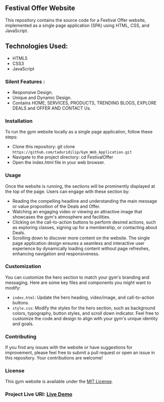 ## Festival Offer Website

This repository contains the source code for a Festival Offer website, implemented as a single page application (SPA) using HTML, CSS, and JavaScript.

## Technologies Used:

* HTML5
* CSS3
* JavaScript

### Silent Features :

* Responsive Design.
* Unique and Dynamic Design.
* Contains HOME, SERVICES, PRODUCTS, TRENDING BLOGS, EXPLORE DEALS and OFFER AND CONTACT Us.

### Installation
To run the gym website locally as a single page application, follow these steps:
- Clone this repository: git clone `https://github.com/taduridilip/Gym_Web_Application.git`
- Navigate to the project directory: cd FestivalOffer
- Open the index.html file in your web browser.

### Usage
Once the website is running, the  sections will be prominently displayed at the top of the page. Users can engage with these section by:
- Reading the compelling headline and understanding the main message or value proposition of the Deals and Offer.
- Watching an engaging video or viewing an attractive image that showcases the gym's atmosphere and facilities.
- Clicking on the call-to-action buttons to perform desired actions, such as exploring classes, signing up for a membership, or contacting about Deals.
- Scrolling down to discover more content on the website.
The single page application design ensures a seamless and interactive user experience by dynamically loading content without page refreshes, enhancing navigation and responsiveness.

### Customization

You can customize the hero section to match your gym's branding and messaging. Here are some key files and components you might want to modify:

- `index.html`: Update the hero heading, video/image, and call-to-action buttons.
-  `style.css`: Modify the styles for the hero section, such as background colors, typography, button styles, and scroll down indicator.
Feel free to customize the code and design to align with your gym's unique identity and goals.

### Contributing

If you find any issues with the website or have suggestions for improvement, please feel free to submit a pull request or open an issue in this repository. Your contributions are welcome!

### License

This gym website is available under the [MIT License](https://github.com/taduridilip/Gym_Web_Application/blob/Gym/LICENSE.md/Gym).

### Project Live URI:  [Live Demo]( https://taduridilip.github.io/Gym_Web_Application/)

